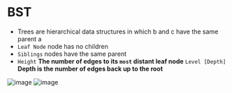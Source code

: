 # BST
- Trees are hierarchical data structures in which b and c have the same parent a
- `Leaf Node` node has no children
- `Siblings` nodes have the same parent
- `Height` **The number of edges to its **`most`** distant leaf node**
`Level [Depth]` **Depth is the number of edges back up to the root**

![image](https://github.com/Abdelrhman-Sayed70/Data_Structures/assets/99830416/b14409cc-d3a2-4157-8800-15910c4bd891)
![image](https://github.com/Abdelrhman-Sayed70/Data_Structures/assets/99830416/9e17cd6c-104b-4c0d-a959-e1db1d01d1cf)
